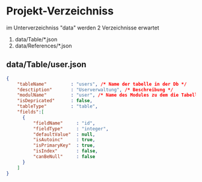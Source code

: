 # Projekt-Verzeichniss
im Unterverzeichniss "data" werden 2 Verzeichnisse erwartet
1) data/Table/*.json
2) data/References/*.json

## data/Table/user.json
```json
{
    "tableName"         : "users", /* Name der tabelle in der Db */
    "desctiption"       : "Userverwaltung", /* Beschreibung */ 
    "modulName"         : "user", /* Name des Modules zu dem die Tabelle gehört */
    "isDepricated"      : false, 
    "tableType"         : "table",
    "fields":[ 
      {
          "fieldName"     : "id",
          "fieldType"     : "integer",
          "defaultValue"  : null,
          "isAutoinc"     : true,
          "isPrimaryKey"  : true,
          "isIndex"       : false,
          "canBeNull"     : false
      }
    ]
}
```